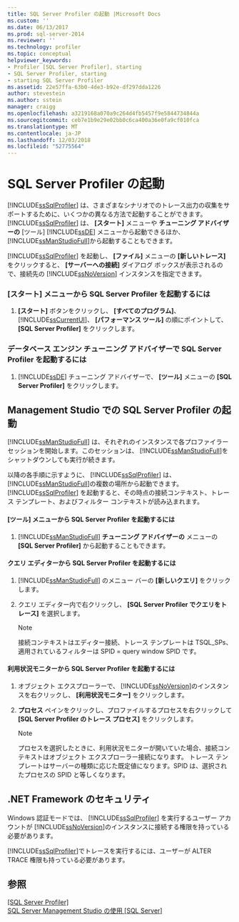 ```yaml
---
title: SQL Server Profiler の起動 |Microsoft Docs
ms.custom: ''
ms.date: 06/13/2017
ms.prod: sql-server-2014
ms.reviewer: ''
ms.technology: profiler
ms.topic: conceptual
helpviewer_keywords:
- Profiler [SQL Server Profiler], starting
- SQL Server Profiler, starting
- starting SQL Server Profiler
ms.assetid: 22e57ffa-63b0-4de3-b92e-df297dda1226
author: stevestein
ms.author: sstein
manager: craigg
ms.openlocfilehash: a3219168a070a9c264d4fb5457f9e5844734844a
ms.sourcegitcommit: ceb7e1b9e29e02bb0c6ca400a36e0fa9cf010fca
ms.translationtype: MT
ms.contentlocale: ja-JP
ms.lasthandoff: 12/03/2018
ms.locfileid: "52775564"
---
```

# <a name="start-sql-server-profiler"></a>SQL Server Profiler の起動
  [!INCLUDE[ssSqlProfiler](../../includes/sssqlprofiler-md.md)] は、さまざまなシナリオでのトレース出力の収集をサポートするために、いくつかの異なる方法で起動することができます。 [!INCLUDE[ssSqlProfiler](../../includes/sssqlprofiler-md.md)] は、 **[スタート]** メニューや **チューニング アドバイザーの** [ツール] [!INCLUDE[ssDE](../../includes/ssde-md.md)] メニューから起動できるほか、 [!INCLUDE[ssManStudioFull](../../includes/ssmanstudiofull-md.md)]から起動することもできます。  
  
 [!INCLUDE[ssSqlProfiler](../../includes/sssqlprofiler-md.md)] を起動し、 **[ファイル]** メニューの **[新しいトレース]** をクリックすると、 **[サーバーへの接続]** ダイアログ ボックスが表示されるので、接続先の [!INCLUDE[ssNoVersion](../../includes/ssnoversion-md.md)] インスタンスを指定できます。  
  
### <a name="to-start-sql-server-profiler-from-the-start-menu"></a>[スタート] メニューから SQL Server Profiler を起動するには  
  
1.  **[スタート]** ボタンをクリックし、 **[すべてのプログラム]**、 [!INCLUDE[ssCurrentUI](../../includes/sscurrentui-md.md)]、 **[パフォーマンス ツール]** の順にポイントして、 **[SQL Server Profiler]** をクリックします。  
  
### <a name="to-start-sql-server-profiler-in-database-engine-tuning-advisor"></a>データベース エンジン チューニング アドバイザーで SQL Server Profiler を起動するには  
  
1.  [!INCLUDE[ssDE](../../includes/ssde-md.md)] チューニング アドバイザーで、 **[ツール]** メニューの **[SQL Server Profiler]** をクリックします。  
  
## <a name="starting-sql-server-profiler-in-management-studio"></a>Management Studio での SQL Server Profiler の起動  
 [!INCLUDE[ssManStudioFull](../../includes/ssmanstudiofull-md.md)] は、それぞれのインスタンスで各プロファイラー セッションを開始します。このセッションは、 [!INCLUDE[ssManStudioFull](../../includes/ssmanstudiofull-md.md)]をシャットダウンしても実行が続きます。  
  
 以降の各手順に示すように、 [!INCLUDE[ssSqlProfiler](../../includes/sssqlprofiler-md.md)] は、 [!INCLUDE[ssManStudioFull](../../includes/ssmanstudiofull-md.md)]の複数の場所から起動できます。 [!INCLUDE[ssSqlProfiler](../../includes/sssqlprofiler-md.md)] を起動すると、その時点の接続コンテキスト、トレース テンプレート、およびフィルター コンテキストが読み込まれます。  
  
#### <a name="to-start-sql-server-profiler-from-the-tools-menu"></a>[ツール] メニューから SQL Server Profiler を起動するには  
  
1.   [!INCLUDE[ssManStudioFull](../../includes/ssmanstudiofull-md.md)] **チューニング アドバイザーの** メニューの **[SQL Server Profiler]** から起動することもできます。  
  
#### <a name="to-start-sql-server-profiler-from-the-query-editor"></a>クエリ エディターから SQL Server Profiler を起動するには  
  
1.  [!INCLUDE[ssManStudioFull](../../includes/ssmanstudiofull-md.md)] のメニュー バーの **[新しいクエリ]** をクリックします。  
  
2.  クエリ エディター内で右クリックし、 **[SQL Server Profiler でクエリをトレース]** を選択します。  
  
    > [!NOTE]  
    >  接続コンテキストはエディター接続、トレース テンプレートは TSQL_SPs、適用されているフィルターは SPID = query window SPID です。  
  
#### <a name="to-start-sql-server-profiler-from-activity-monitor"></a>利用状況モニターから SQL Server Profiler を起動するには  
  
1.  オブジェクト エクスプローラーで、 [!INCLUDE[ssNoVersion](../../includes/ssnoversion-md.md)]のインスタンスを右クリックし、 **[利用状況モニター]** をクリックします。  
  
2.  **プロセス** ペインをクリックし、プロファイルするプロセスを右クリックして **[SQL Server Profiler のトレース プロセス]** をクリックします。  
  
    > [!NOTE]  
    >  プロセスを選択したときに、利用状況モニターが開いていた場合、接続コンテキストはオブジェクト エクスプローラー接続になります。 トレース テンプレートはサーバーの種類に応じた既定値になります。SPID は、選択されたプロセスの SPID と等しくなります。  
  
## <a name="net-framework-security"></a>.NET Framework のセキュリティ  
 Windows 認証モードでは、 [!INCLUDE[ssSqlProfiler](../../includes/sssqlprofiler-md.md)] を実行するユーザー アカウントが [!INCLUDE[ssNoVersion](../../includes/ssnoversion-md.md)]のインスタンスに接続する権限を持っている必要があります。  
  
 [!INCLUDE[ssSqlProfiler](../../includes/sssqlprofiler-md.md)]でトレースを実行するには、ユーザーが ALTER TRACE 権限も持っている必要があります。  
  
## <a name="see-also"></a>参照  
 [[SQL Server Profiler]](sql-server-profiler.md)   
 [SQL Server Management Studio の使用 [SQL Server]](../../database-engine/use-sql-server-management-studio.md)  
  
  
